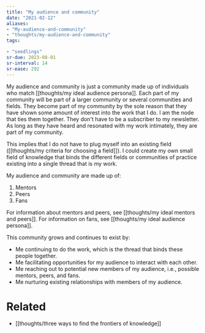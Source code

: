 ```yaml
---
title: "My audience and community"
date: "2021-02-12"
aliases:
- "My-audience-and-community"
- "thoughts/my-audience-and-community"
tags:

- "seedlings"
sr-due: 2023-08-01
sr-interval: 14
sr-ease: 292
---
```


My audience and community is just a community made up of individuals who match [[thoughts/my ideal audience persona]]. Each part of my community will be part of a larger community or several communities and fields. They become part of my community by the sole reason that they have shown some amount of interest into the work that I do. I am the node that ties them together. They don't have to be a subscriber to my newsletter. As long as they have heard and resonated with my work intimately, they are part of my community.

This implies that I do not have to plug myself into an existing field ([[thoughts/my criteria for choosing a field]]). I could create my own small field of knowledge that binds the different fields or communities of practice existing into a single thread that is my work.

My audience and community are made up of:

1. Mentors
2. Peers
3. Fans

For information about mentors and peers, see [[thoughts/my ideal mentors and peers]]. For information on fans, see [[thoughts/my ideal audience persona]].

This community grows and continues to exist by:

- Me continuing to do the work, which is the thread that binds these people together.
- Me facilitating opportunities for my audience to interact with each other.
- Me reaching out to potential new members of my audience, i.e., possible mentors, peers, and fans.
- Me nurturing existing relationships with members of my audience.

# Related

- [[thoughts/three ways to find the frontiers of knowledge]]

